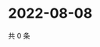 # 2022-08-08

共 0 条

<!-- BEGIN WEIBO -->
<!-- 最后更新时间 Mon Aug 08 2022 12:34:03 GMT+0800 (China Standard Time) -->

<!-- END WEIBO -->
